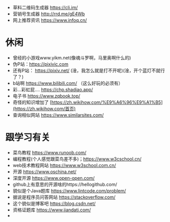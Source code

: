 * 草料二维码生成器  https://cli.im/
* 营销号生成器  http://rrd.me/gE4Wb 
* 网上推荐资讯 https://www.infoq.cn/ 

# 休闲

- 曾经的小游戏www.yikm.net(像魂斗罗啊，马里奥啊什么的)
- 伪P站：https://pixivic.com
- 还有P站： https://pixiv.net/ (淦，我怎么就是打不开呢)(淦，开个蓝灯不就行了？)
- b站啊  https://www.bilibili.com/ （这么好玩的必须有）
- 彩...彩虹屁.... https://chp.shadiao.app/ 
- 电子书 https://www.zqbook.top/
- 奇怪的知识增加了 [https://zh.wikihow.com/%E9%A6%96%E9%A1%B5](https://zh.wikihow.com/首页) 
- 查询相似网站 https://www.similarsites.com/ 

# 跟学习有关

- 菜鸟教程   https://www.runoob.com/ 
- 编程教程(个人感觉跟菜鸟差不多)；https://www.w3cschool.cn/ 
- web技术教程网站 https://www.w3school.com.cn/ 
- 开源 https://www.oschina.net/ 
- 深度开源 https://www.open-open.com/ 
- github上有意思的开源啥的https://hellogithub.com/ 
- 貌似是个Java题库 https://www.lintcode.com/problem/ 
- 据说是程序员问答网站  https://stackoverflow.com/ 
- 这个貌似是博客吧  https://blog.csdn.net/ 
- 资格证题库 https://www.jiandati.com/
- 